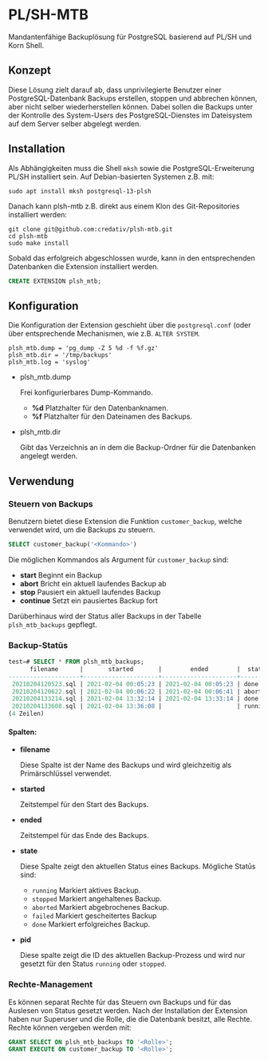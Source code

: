 # PL/SH-MTB

Mandantenfähige Backuplösung für PostgreSQL basierend auf PL/SH und Korn Shell.

## Konzept
Diese Lösung zielt darauf ab,
dass unprivilegierte Benutzer einer PostgreSQL-Datenbank Backups erstellen, stoppen und abbrechen können,
aber nicht selber wiederherstellen können. Dabei sollen die Backups unter der Kontrolle des
System-Users des PostgreSQL-Dienstes im Dateisystem auf dem Server selber abgelegt werden.

## Installation

Als Abhängigkeiten muss die Shell `mksh` sowie die PostgreSQL-Erweiterung PL/SH installiert sein.
Auf Debian-basierten Systemen z.B. mit:

```shell
sudo apt install mksh postgresql-13-plsh
```

Danach kann plsh-mtb z.B. direkt aus einem Klon des Git-Repositories installiert werden:

```shell
git clone git@github.com:credativ/plsh-mtb.git
cd plsh-mtb
sudo make install
```

Sobald das erfolgreich abgeschlossen wurde, kann in den entsprechenden Datenbanken
die Extension installiert werden.

```sql
CREATE EXTENSION plsh_mtb;
```


## Konfiguration

Die Konfiguration der Extension geschieht über die `postgresql.conf` (oder über
entsprechende Mechanismen, wie z.B. `ALTER SYSTEM`.

```plain
plsh_mtb.dump = 'pg_dump -Z 5 %d -f %f.gz'
plsh_mtb.dir = '/tmp/backups'
plsh_mtb.log = 'syslog'
```

+ plsh\_mtb.dump

    Frei konfigurierbares Dump-Kommando.
    + **%d** Platzhalter für den Datenbanknamen.
    + **%f** Platzhalter für den Dateinamen des Backups.
+ plsh\_mtb.dir

    Gibt das Verzeichnis an in dem die Backup-Ordner für die Datenbanken angelegt werden.

## Verwendung

### Steuern von Backups

Benutzern bietet diese Extension die Funktion `customer_backup`, welche verwendet wird,
um die Backups zu steuern.

```sql
SELECT customer_backup('<Kommando>')
```

Die möglichen Kommandos als Argument für `customer_backup` sind:
+ **start**
Beginnt ein Backup
+ **abort**
Bricht ein aktuell laufendes Backup ab
+ **stop**
Pausiert ein aktuell laufendes Backup
+ **continue**
Setzt ein pausiertes Backup fort

Darüberhinaus wird der Status aller Backups in der Tabelle `plsh_mtb_backups` gepflegt.

### Backup-Statūs

```sql
test=# SELECT * FROM plsh_mtb_backups;
      filename      |       started       |        ended        |  state  | pid
--------------------+---------------------+---------------------+---------+------
 20210204120523.sql | 2021-02-04 00:05:23 | 2021-02-04 00:05:23 | done    |
 20210204120622.sql | 2021-02-04 00:06:22 | 2021-02-04 00:06:41 | aborted |
 20210204133214.sql | 2021-02-04 13:32:14 | 2021-02-04 13:33:14 | done    |
 20210204133608.sql | 2021-02-04 13:36:08 |                     | running | 6705
(4 Zeilen)

```
#### Spalten:
+ **filename**

    Diese Spalte ist der Name des Backups und wird gleichzeitig als Primärschlüssel verwendet.

+ **started**

    Zeitstempel für den Start des Backups.

+ **ended**

    Zeitstempel für das Ende des Backups.

+ **state**
    
    Diese Spalte zeigt den aktuellen Status eines Backups.
    Mögliche Statūs sind:
    + `running`
    Markiert aktives Backup.
    + `stopped`
    Markiert angehaltenes Backup.
    + `aborted`
    Markiert abgebrochenes Backup.
    + `failed`
    Markiert gescheitertes Backup
    + `done`
    Markiert erfolgreiches Backup.

+ **pid**
    
    Diese spalte zeigt die ID des aktuellen Backup-Prozess
    und wird nur gesetzt für den Status `running` oder `stopped`.
### Rechte-Management

Es können separat Rechte für das Steuern ovn Backups und für das Auslesen von Status
gesetzt werden. Nach der Installation der Extension haben nur Superuser und die Rolle,
die die Datenbank besitzt, alle Rechte. Rechte können vergeben werden mit:

```sql
GRANT SELECT ON plsh_mtb_backups TO '<Rolle>';
GRANT EXECUTE ON customer_backup TO '<Rolle>';
```
